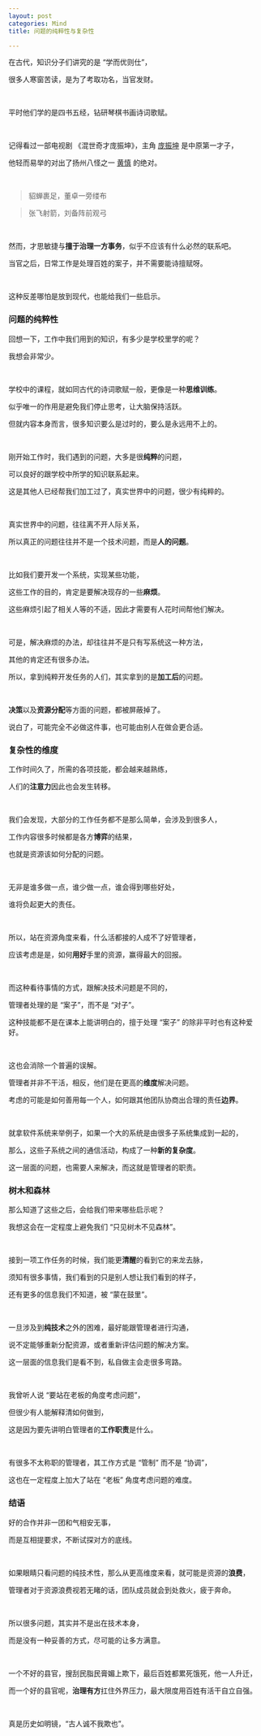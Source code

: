 ```yaml
---
layout: post
categories: Mind
title: 问题的纯粹性与复杂性

---
```


在古代，知识分子们讲究的是 “学而优则仕”，

很多人寒窗苦读，是为了考取功名，当官发财。

<br/>

平时他们学的是四书五经，钻研琴棋书画诗词歌赋。

<br/>

记得看过一部电视剧 《混世奇才庞振坤》，主角 [庞振坤](https://baike.baidu.com/item/%E5%BA%9E%E6%8C%AF%E5%9D%A4) 是中原第一才子，

他轻而易举的对出了扬州八怪之一 [黄慎](https://baike.baidu.com/item/%E9%BB%84%E6%85%8E) 的绝对。

<br/>

> 貂蝉裹足，董卓一旁缕布

> 张飞射箭，刘备阵前观弓

<br/>

然而，才思敏捷与**擅于治理一方事务**，似乎不应该有什么必然的联系吧。

当官之后，日常工作是处理百姓的案子，并不需要能诗擅赋呀。

<br/>

这种反差哪怕是放到现代，也能给我们一些启示。

### 问题的纯粹性

回想一下，工作中我们用到的知识，有多少是学校里学的呢？

我想会非常少。

<br/>

学校中的课程，就如同古代的诗词歌赋一般，更像是一种**思维训练**。

似乎唯一的作用是避免我们停止思考，让大脑保持活跃。

但就内容本身而言，很多知识要么是过时的，要么是永远用不上的。

<br/>

刚开始工作时，我们遇到的问题，大多是很**纯粹**的问题，

可以良好的跟学校中所学的知识联系起来。

这是其他人已经帮我们加工过了，真实世界中的问题，很少有纯粹的。

<br/>

真实世界中的问题，往往离不开人际关系，

所以真正的问题往往并不是一个技术问题，而是**人的问题**。

<br/>

比如我们要开发一个系统，实现某些功能，

这些工作的目的，肯定是要解决现存的一些**麻烦**。

这些麻烦引起了相关人等的不适，因此才需要有人花时间帮他们解决。

<br/>

可是，解决麻烦的办法，却往往并不是只有写系统这一种方法，

其他的肯定还有很多办法。

所以，拿到纯粹开发任务的人们，其实拿到的是**加工后**的问题。

<br/>

**决策**以及**资源分配**等方面的问题，都被屏蔽掉了。

说白了，可能完全不必做这件事，也可能由别人在做会更合适。

### 复杂性的维度

工作时间久了，所需的各项技能，都会越来越熟练，

人们的**注意力**因此也会发生转移。

<br/>

我们会发现，大部分的工作任务都不是那么简单，会涉及到很多人，

工作内容很多时候都是各方**博弈**的结果，

也就是资源该如何分配的问题。

<br/>

无非是谁多做一点，谁少做一点，谁会得到哪些好处，

谁将负起更大的责任。

<br/>

所以，站在资源角度来看，什么活都接的人成不了好管理者，

应该考虑是是，如何**用好**手里的资源，赢得最大的回报。

<br/>

而这种看待事情的方式，跟解决技术问题是不同的，

管理者处理的是 “案子”，而不是 “对子”。

这种技能都不是在课本上能讲明白的，擅于处理 “案子” 的除非平时也有这种爱好。

<br/>

这也会消除一个普遍的误解。

管理者并非不干活，相反，他们是在更高的**维度**解决问题。

考虑的可能是如何善用每一个人，如何跟其他团队协商出合理的责任**边界**。

<br/>

就拿软件系统来举例子，如果一个大的系统是由很多子系统集成到一起的，

那么，这些子系统之间的通信活动，构成了一种**新的复杂度**。

这一层面的问题，也需要人来解决，而这就是管理者的职责。

### 树木和森林

那么知道了这些之后，会给我们带来哪些启示呢？

我想这会在一定程度上避免我们 “只见树木不见森林”。

<br/>

接到一项工作任务的时候，我们能更**清醒**的看到它的来龙去脉，

须知有很多事情，我们看到的只是别人想让我们看到的样子，

还有更多的信息我们不知道，被 “蒙在鼓里”。

<br/>

一旦涉及到**纯技术**之外的困难，最好能跟管理者进行沟通，

说不定能够重新分配资源，或者重新评估问题的解决方案。

这一层面的信息我们是看不到，私自做主会走很多弯路。

<br/>

我曾听人说 “要站在老板的角度考虑问题”，

但很少有人能解释清如何做到，

这是因为要先讲明白管理者的**工作职责**是什么。

<br/>

有很多不太称职的管理者，其工作方式是 “管制” 而不是 “协调”，

这也在一定程度上加大了站在 “老板” 角度考虑问题的难度。

### 结语

好的合作并非一团和气相安无事，

而是互相提要求，不断试探对方的底线。

<br/>

如果眼睛只看问题的纯技术性，那么从更高维度来看，就可能是资源的**浪费**，

管理者对于资源浪费视若无睹的话，团队成员就会到处救火，疲于奔命。

<br/>

所以很多问题，其实并不是出在技术本身，

而是没有一种妥善的方式，尽可能的让多方满意。

<br/>

一个不好的县官，搜刮民脂民膏媚上欺下，最后百姓都累死饿死，他一人升迁，

而一个好的县官呢，**治理有方**扛住外界压力，最大限度用百姓有活干自立自强。

<br/>

真是历史如明镜，“古人诚不我欺也”。
